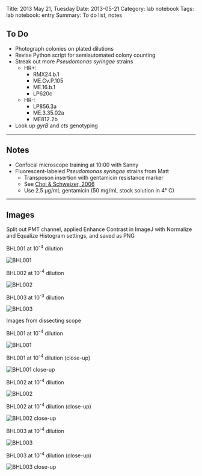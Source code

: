 Title: 2013 May 21, Tuesday
Date: 2013-05-21
Category: lab notebook
Tags: lab notebook: entry
Summary: To do list, notes

## To Do ##

- Photograph colonies on plated dilutions
- Revise Python script for semiautomated colony counting
- Streak out more _Pseudomonas syringae_ strains
    - HR+:
        - RMX24.b.1
        - ME.Cv.P.105
        - ME.16.b.1
        - LP620c
    - HR-:
        - LP856.3a
        - ME.3.35.02a
        - ME812.2b
- Look up _gyrB_ and _cts_ genotyping

***

## Notes ##

- Confocal microscope training at 10:00 with Sanny
- Fluorescent-labeled _Pseudomonas syringae_ strains from Matt
	- Transposon insertion with gentamicin resistance marker
	- See [Choi & Schweizer, 2006](http://dx.doi.org/10.1038/nprot.2006.24
	  "Choi & Schweizer, 2006")
	- Use 2.5 &micro;g/mL gentamicin (50 mg/mL stock solution in 4&deg; C)

***

## Images ##

Split out PMT channel, applied Enhance Contrast in ImageJ with Normalize and
Equalize Histogram settings, and saved as PNG

BHL001 at 10<sup>-4</sup> dilution

![BHL001](http://hanalee.info/static/images/20130521/BHL001_10e-4.png "BHL001")

BHL002 at 10<sup>-4</sup> dilution

![BHL002](http://hanalee.info/static/images/20130521/BHL002_10e-4.png "BHL002")

BHL003 at 10<sup>-3</sup> dilution

![BHL003](http://hanalee.info/static/images/20130521/BHL003_10e-3.png "BHL003")

Images from dissecting scope

BHL001 at 10<sup>-4</sup> dilution

![BHL001](http://hanalee.info/static/images/20130521/IMG_6244.jpg "BHL001")

BHL001 at 10<sup>-4</sup> dilution (close-up)

![BHL001 close-up](http://hanalee.info/static/images/20130521/IMG_6252.jpg
"BHL001 close-up")

BHL002 at 10<sup>-4</sup> dilution

![BHL002](http://hanalee.info/static/images/20130521/IMG_6248.jpg "BHL002")

BHL002 at 10<sup>-4</sup> dilution (close-up)

![BHL002 close-up](http://hanalee.info/static/images/20130521/IMG_6253.jpg
"BHL002 close-up")

BHL003 at 10<sup>-4</sup> dilution

![BHL003](http://hanalee.info/static/images/20130521/IMG_6249.jpg "BHL003")

BHL003 at 10<sup>-4</sup> dilution (close-up)

![BHL003 close-up](http://hanalee.info/static/images/20130521/IMG_6253.jpg
"BHL003 close-up")
